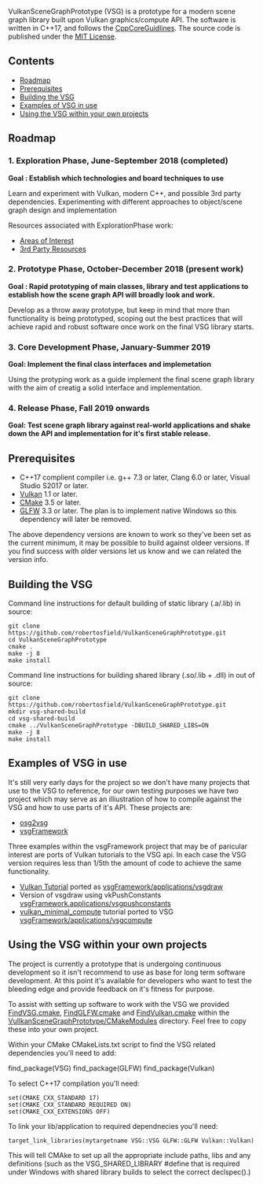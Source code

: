 VulkanSceneGraphPrototype (VSG) is a prototype for a modern scene graph library built upon Vulkan graphics/compute API.  The software is written in C++17, and follows the [CppCoreGuidlines](https://isocpp.github.io/CppCoreGuidelines/CppCoreGuidelines).  The source code is published under the [MIT License](LICENSE.md).

## Contents
* [Roadmap](#roadmap)
* [Prerequisites](#prerequisites)
* [Building the VSG](#building-the-vsg)
* [Examples of VSG in use](#examples-of-vsg-in-use)
* [Using the VSG within your own projects](#using-the-vsg-within-your-own-projects)

## Roadmap

### 1. Exploration Phase, June-September 2018 (completed)
**Goal : Establish which technologies and board techniques to use**

Learn and experiment with Vulkan, modern C++, and possible 3rd party dependencies.
Experimenting with different approaches to object/scene graph design and implementation

Resources associated with ExplorationPhase work:

* [Areas of Interest](docs/ExplorationPhase/AreasOfInterest.md)
* [3rd Party Resources](docs/ExplorationPhase/3rdPartyResources.md)

### 2. Prototype Phase, October-December 2018 (present work)
**Goal : Rapid prototyping of main classes, library and test applications to establish how the scene graph API will broadly look and work.**

Develop as a throw away prototype, but keep in mind that more than functionality is being prototyped, scoping out the best practices that will achieve rapid and robust software once work on the final VSG library starts.

### 3. Core Development Phase, January-Summer 2019
**Goal: Implement the final class interfaces and implemetation**

Using the protyping work as a guide implement the final scene graph library with the aim of creatig a solid interface and implementation.

### 4. Release Phase,  Fall 2019 onwards 
**Goal: Test scene graph library against real-world applications and shake down the API and implementation for it's first stable release.**

## Prerequisites
* C++17 complient compiler i.e. g++ 7.3 or later, Clang 6.0 or later, Visual Studio S2017 or later.
* [Vulkan](https://vulkan.lunarg.com/) 1.1 or later.
* [CMake](https://www.cmake.org) 3.5 or later.
* [GLFW](https://www.glfw.org)  3.3 or later.  The plan is to implement native Windows so this dependency will
 later be removed.

The above dependency versions are known to work so they've been set as the current minimum, it may be possible to build against oldeer versions.  If you find success with older versions let us know and we can related the version info.

## Building the VSG

Command line instructions for default building of static library (.a/.lib) in source:

    git clone https://github.com/robertosfield/VulkanSceneGraphPrototype.git
    cd VulkanSceneGraphPrototype
    cmake .
    make -j 8
    make install

Command line instructions for building shared library (.so/.lib + .dll) in out of source:

    git clone https://github.com/robertosfield/VulkanSceneGraphPrototype.git
    mkdir vsg-shared-build
    cd vsg-shared-build
    cmake ../VulkanSceneGraphPrototype -DBUILD_SHARED_LIBS=ON
    make -j 8
    make install

## Examples of VSG in use

It's still very early days for the project so we don't have many projects that use to the VSG to reference, for our own testing purposes we have two project which may serve as an illiustration of how to compile against the VSG and how to use parts of it's API.  These projects are:
* [osg2vsg](https://github.com/robertosfield/osg2vsg)
* [vsgFramework](https://github.com/robertosfield/vsgFramework)

Three examples within the vsgFramework project that may be of paricular interest are ports of Vulkan tutorials to the VSG api.  In each case the VSG version requires less than 1/5th the amount of code to achieve the same functionality.
* [Vulkan Tutorial](https://vulkan-tutorial.com/)  ported as [vsgFramework/applications/vsgdraw](https://github.com/robertosfield/vsgFramework/blob/master/applications/vsgdraw/vsgdraw.cpp)
* Version of vsgdraw using vkPushConstants [vsgFramework.applications/vsgpushconstants](https://github.com/robertosfield/vsgFramework/blob/master/applications/vsgpushconstants/vsgpushconstants.cpp)
* [vulkan_minimal_compute](https://github.com/Erkaman/vulkan_minimal_compute) tutorial ported to VSG [vsgFramework/applications/vsgcompute](https://github.com/robertosfield/vsgFramework/blob/master/applications/vsgcompute/vsgcompute.cpp)


## Using the VSG within your own projects

The project is currently a prototype that is undergoing continuous development so it isn't recommend to use as base for long term software development. At this point it's available for developers who want to test the bleeding edge and provide feedback on it's fitness for purpose.

To assist with setting up software to work with the VSG we provided [FindVSG.cmake](https://github.com/robertosfield/VulkanSceneGraphPrototype/blob/master/CMakeModules/FindVSG.cmake), [FindGLFW.cmake](https://github.com/robertosfield/VulkanSceneGraphPrototype/blob/master/CMakeModules/FindGLFW.cmake) and [FindVulkan.cmake](https://github.com/robertosfield/VulkanSceneGraphPrototype/blob/master/CMakeModules/FindVulkan.cmake) within the [VullkanSceneGraphPrototype/CMakeModules](https://github.com/robertosfield/VulkanSceneGraphPrototype/tree/master/CMakeModules) directory.  Feel free to copy these into your own project.

Within your CMake CMakeLists.txt script to find the VSG related dependencies you'll need to add:

   find_package(VSG)
   find_package(GLFW)
   find_package(Vulkan)

To select C++17 compilation you'll need:

    set(CMAKE_CXX_STANDARD 17)
    set(CMAKE_CXX_STANDARD_REQUIRED ON)
    set(CMAKE_CXX_EXTENSIONS OFF)

To link your lib/application to required dependnecies you'll need:

    target_link_libraries(mytargetname VSG::VSG GLFW::GLFW Vulkan::Vulkan)

This will tell CMAke to set up all the appropriate include paths, libs and any definitions (such as the VSG_SHARED_LIBRARY #define that is required under Windows with shared library builds to select the correct declspec().)

